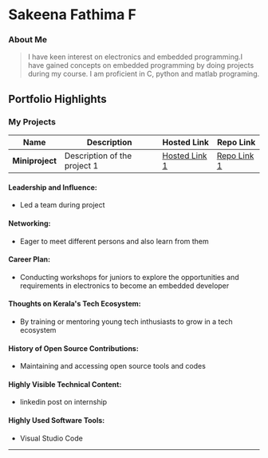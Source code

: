 # Sakeena Fathima F

### About Me

> I have keen interest on electronics and embedded programming.I have gained concepts on embedded programming by doing projects during my course. I am proficient in C, python and matlab programing.  


## Portfolio Highlights

### My Projects

| Name                | Description                                                               | Hosted Link                              | Repo Link                                                      |
|---------------------|---------------------------------------------------------------------------|------------------------------------------|----------------------------------------------------------------|
| **Miniproject**  | Description of the project 1                                              | [Hosted Link 1]()    | [Repo Link 1]([https://github.com/icecrea-man/miniproject])             |

#### Leadership and Influence:

- Led a team during project

#### Networking:

- Eager to meet different persons and also learn from them

#### Career Plan:

- Conducting workshops for juniors to explore the opportunities and requirements in electronics to become an embedded developer

#### Thoughts on Kerala's Tech Ecosystem:

- By training or mentoring young tech inthusiasts to grow in a tech ecosystem

#### History of Open Source Contributions:

- Maintaining and accessing open source tools and codes


#### Highly Visible Technical Content:

- linkedin post on internship

#### Highly Used Software Tools:

- Visual Studio Code





---
